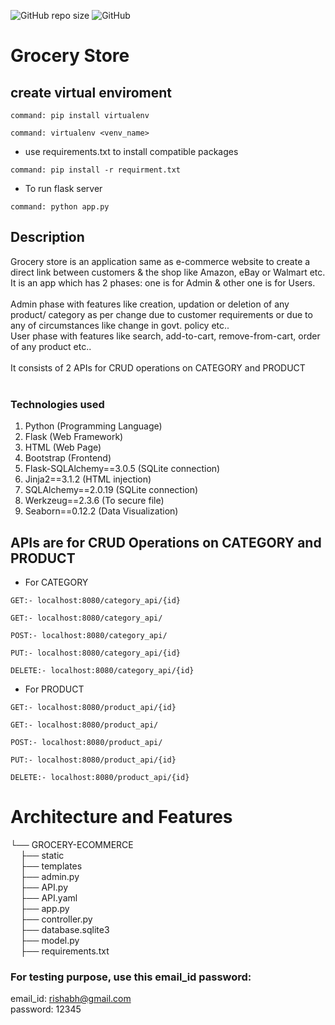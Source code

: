 ![GitHub repo size](https://img.shields.io/github/repo-size/rishabh11336/Grocery-Ecommerce)
![GitHub](https://img.shields.io/github/license/rishabh11336/Grocery-Ecommerce)

# Grocery Store
## create virtual enviroment
```
command: pip install virtualenv
```
```
command: virtualenv <venv_name>
```
- use requirements.txt to install compatible packages
```
command: pip install -r requirment.txt
```
- To run flask server
```
command: python app.py
```

## Description
Grocery store is an application same as e-commerce website to create a direct link between customers & the shop like Amazon, eBay or Walmart etc. It is an app which has 2 phases: one is for Admin & other one is for Users.<br><br>
Admin phase with features like creation, updation or deletion of any product/ category as per change due to customer requirements or due to any of circumstances like change in govt. policy etc..<br>
User phase with features like search, add-to-cart, remove-from-cart, order of any product etc..<br><br>
It consists of 2 APIs for CRUD operations on CATEGORY and PRODUCT
<br><br>
### Technologies used
1. Python (Programming Language)
2. Flask (Web Framework)
3. HTML (Web Page)
4. Bootstrap (Frontend)
5. Flask-SQLAlchemy==3.0.5 (SQLite connection)
6. Jinja2==3.1.2 (HTML injection)
7. SQLAlchemy==2.0.19 (SQLite connection)
8. Werkzeug==2.3.6 (To secure file)
9. Seaborn==0.12.2 (Data Visualization)

## APIs are for CRUD Operations on CATEGORY and PRODUCT
- For CATEGORY
```
GET:- localhost:8080/category_api/{id}
```
```
GET:- localhost:8080/category_api/
```
```
POST:- localhost:8080/category_api/
```
```
PUT:- localhost:8080/category_api/{id}
```
```
DELETE:- localhost:8080/category_api/{id}
```

- For PRODUCT
```
GET:- localhost:8080/product_api/{id}
```
```
GET:- localhost:8080/product_api/
```
```
POST:- localhost:8080/product_api/
```
```
PUT:- localhost:8080/product_api/{id}
```
```
DELETE:- localhost:8080/product_api/{id}
```
# Architecture and Features
└── GROCERY-ECOMMERCE<br>
&nbsp;&nbsp;&nbsp;&nbsp;├── static<br>
&nbsp;&nbsp;&nbsp;&nbsp;├── templates<br>
&nbsp;&nbsp;&nbsp;&nbsp;├── admin.py<br>
&nbsp;&nbsp;&nbsp;&nbsp;├── API.py<br>
&nbsp;&nbsp;&nbsp;&nbsp;├── API.yaml<br>
&nbsp;&nbsp;&nbsp;&nbsp;├── app.py<br>
&nbsp;&nbsp;&nbsp;&nbsp;├── controller.py<br>
&nbsp;&nbsp;&nbsp;&nbsp;├── database.sqlite3<br>
&nbsp;&nbsp;&nbsp;&nbsp;├── model.py<br>
&nbsp;&nbsp;&nbsp;&nbsp;├── requirements.txt<br>

### For testing purpose, use this email_id password:
email_id: rishabh@gmail.com<br>
password: 12345
